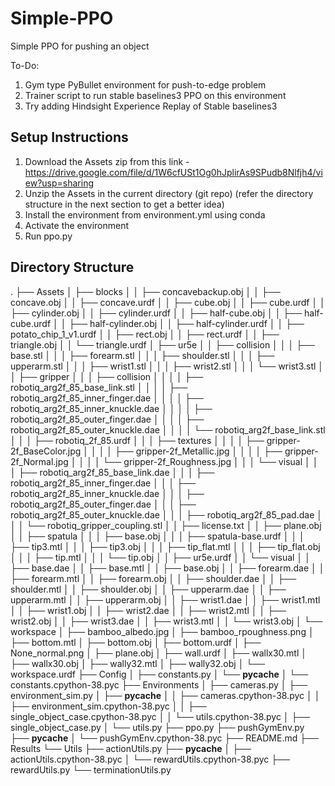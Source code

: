 # Simple-PPO
Simple PPO for pushing an object

To-Do:
1. Gym type PyBullet environment for push-to-edge problem
2. Trainer script to run stable baselines3 PPO on this environment
3. Try adding Hindsight Experience Replay of Stable baselines3

## Setup Instructions
1. Download the Assets zip from this link - https://drive.google.com/file/d/1W6cfUSt1Og0hJplirAs9SPudb8Nlfjh4/view?usp=sharing 
2. Unzip the Assets in the current directory (git repo) (refer the directory structure in the next section to get a better idea)
3. Install the environment from environment.yml using conda
4. Activate the environment
5. Run ppo.py

## Directory Structure
.
├── Assets
│   ├── blocks
│   │   ├── concavebackup.obj
│   │   ├── concave.obj
│   │   ├── concave.urdf
│   │   ├── cube.obj
│   │   ├── cube.urdf
│   │   ├── cylinder.obj
│   │   ├── cylinder.urdf
│   │   ├── half-cube.obj
│   │   ├── half-cube.urdf
│   │   ├── half-cylinder.obj
│   │   ├── half-cylinder.urdf
│   │   ├── potato_chip_1_v1.urdf
│   │   ├── rect.obj
│   │   ├── rect.urdf
│   │   ├── triangle.obj
│   │   └── triangle.urdf
│   ├── ur5e
│   │   ├── collision
│   │   │   ├── base.stl
│   │   │   ├── forearm.stl
│   │   │   ├── shoulder.stl
│   │   │   ├── upperarm.stl
│   │   │   ├── wrist1.stl
│   │   │   ├── wrist2.stl
│   │   │   └── wrist3.stl
│   │   ├── gripper
│   │   │   ├── collision
│   │   │   │   ├── robotiq_arg2f_85_base_link.stl
│   │   │   │   ├── robotiq_arg2f_85_inner_finger.dae
│   │   │   │   ├── robotiq_arg2f_85_inner_knuckle.dae
│   │   │   │   ├── robotiq_arg2f_85_outer_finger.dae
│   │   │   │   ├── robotiq_arg2f_85_outer_knuckle.dae
│   │   │   │   └── robotiq_arg2f_base_link.stl
│   │   │   ├── robotiq_2f_85.urdf
│   │   │   ├── textures
│   │   │   │   ├── gripper-2f_BaseColor.jpg
│   │   │   │   ├── gripper-2f_Metallic.jpg
│   │   │   │   ├── gripper-2f_Normal.jpg
│   │   │   │   └── gripper-2f_Roughness.jpg
│   │   │   └── visual
│   │   │       ├── robotiq_arg2f_85_base_link.dae
│   │   │       ├── robotiq_arg2f_85_inner_finger.dae
│   │   │       ├── robotiq_arg2f_85_inner_knuckle.dae
│   │   │       ├── robotiq_arg2f_85_outer_finger.dae
│   │   │       ├── robotiq_arg2f_85_outer_knuckle.dae
│   │   │       ├── robotiq_arg2f_85_pad.dae
│   │   │       └── robotiq_gripper_coupling.stl
│   │   ├── license.txt
│   │   ├── plane.obj
│   │   ├── spatula
│   │   │   ├── base.obj
│   │   │   ├── spatula-base.urdf
│   │   │   ├── tip3.mtl
│   │   │   ├── tip3.obj
│   │   │   ├── tip_flat.mtl
│   │   │   ├── tip_flat.obj
│   │   │   ├── tip.mtl
│   │   │   └── tip.obj
│   │   ├── ur5e.urdf
│   │   └── visual
│   │       ├── base.dae
│   │       ├── base.mtl
│   │       ├── base.obj
│   │       ├── forearm.dae
│   │       ├── forearm.mtl
│   │       ├── forearm.obj
│   │       ├── shoulder.dae
│   │       ├── shoulder.mtl
│   │       ├── shoulder.obj
│   │       ├── upperarm.dae
│   │       ├── upperarm.mtl
│   │       ├── upperarm.obj
│   │       ├── wrist1.dae
│   │       ├── wrist1.mtl
│   │       ├── wrist1.obj
│   │       ├── wrist2.dae
│   │       ├── wrist2.mtl
│   │       ├── wrist2.obj
│   │       ├── wrist3.dae
│   │       ├── wrist3.mtl
│   │       └── wrist3.obj
│   └── workspace
│       ├── bamboo_albedo.jpg
│       ├── bamboo_rpoughness.png
│       ├── bottom.mtl
│       ├── bottom.obj
│       ├── bottom.urdf
│       ├── None_normal.png
│       ├── plane.obj
│       ├── wall.urdf
│       ├── wallx30.mtl
│       ├── wallx30.obj
│       ├── wally32.mtl
│       ├── wally32.obj
│       └── workspace.urdf
├── Config
│   ├── constants.py
│   └── __pycache__
│       └── constants.cpython-38.pyc
├── Environments
│   ├── cameras.py
│   ├── environment_sim.py
│   ├── __pycache__
│   │   ├── cameras.cpython-38.pyc
│   │   ├── environment_sim.cpython-38.pyc
│   │   ├── single_object_case.cpython-38.pyc
│   │   └── utils.cpython-38.pyc
│   ├── single_object_case.py
│   └── utils.py
├── ppo.py
├── pushGymEnv.py
├── __pycache__
│   └── pushGymEnv.cpython-38.pyc
├── README.md
├── Results
└── Utils
    ├── actionUtils.py
    ├── __pycache__
    │   ├── actionUtils.cpython-38.pyc
    │   └── rewardUtils.cpython-38.pyc
    ├── rewardUtils.py
    └── terminationUtils.py